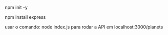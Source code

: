 npm init -y

npm install express

usar o comando: node index.js
para rodar a API em localhost:3000/planets